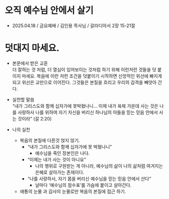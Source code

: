# 오직 예수님 안에서 살기 
* 2025.04.18 / 금요예배 / 김인용 목사님 / 갈라디아서 2장 15-21절 

# 덧대지 마세요.

* 본문에서 받은 교훈  
더 잘하는 것 처럼,  더 열심이 있어보이는 것처럼 하기 위해 이런저런 것들을 덧 붙이지 마세요. 복음에 이런 저런 조건을 덧붙이기 시작하면 신앙적인 위선에 빠지게 되고 위선은 교만으로 이어진다.  그것들은 본질을 흐리고 우리의 감격을 빼앗아 간다. 
  
* 실천할 말씀  
“내가 그리스도와 함께 십자가에 못박혔나니… 이제 내가 육체 가운데 사는 것은
나를 사랑하사 나를 위하여 자기 자신을 버리신 하나님의 아들을 믿는 믿음 안에서 사는 것이라” (갈 2:20)

* 나의 실천
  * 복음의 본질에 다른것 얹지 않기.  
    * “내가 그리스도와 함께 십자가에 못 박혔나니”
      * 예수님을 죽인 장본인은 나다.  
    * “이제는 내가 사는 것이 아니요”
      * 나의 행위로 구원받는 게 아니라, 예수님의 삶이 나의 삶처럼 여겨지는 은혜로 살아가는 존재이다.
    * “나를 사랑하사, 자기 몸을 버리신 예수님을 믿는 믿음 안에서 산다”
      * 날마다 ‘예수님의 점수표’를 가슴에 붙이고 살아간다.
  * 애통의 눈물 과 감사의 눈물로만 복음의 본질에 접근 하기. 
